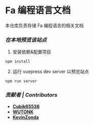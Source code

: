 # Fa 编程语言文档

本仓库负责存储 Fa 编程语言的相关文档

### *在本地预览该站点*

1. 安装依赖&配置项目

```
npm install
```

2. 运行 vuepress dev server 以预览站点

```
npm run server
```

### *贡献者 | Contributors*

* **[Cubik65536](https://github.com/Cubik65536)**
* **[WUTONK](https://github.com/WUTONK)**
* **[KevinZonda](https://github.com/KevinZonda)**
